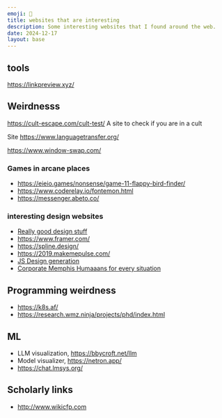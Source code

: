 ```yaml
---
emoji: 🤖
title: websites that are interesting
description: Some interesting websites that I found around the web.
date: 2024-12-17
layout: base
---
```


## tools

https://linkpreview.xyz/


## Weirdnesss

https://cult-escape.com/cult-test/
A site to check if you are in a cult

Site https://www.languagetransfer.org/

https://www.window-swap.com/

### Games in arcane places

- https://eieio.games/nonsense/game-11-flappy-bird-finder/
- https://www.coderelay.io/fontemon.html
- https://messenger.abeto.co/


### interesting design websites

- [Really good design stuff](https://iradesign.io/gallery/illustrations)
- https://www.framer.com/
- https://spline.design/
- https://2019.makemepulse.com/
- [JS Design generation](https://fffuel.co/)
- [Corporate Memphis Humaaans for every situation](https://www.humaaans.com/)

## Programming weirdness

- https://k8s.af/
- https://research.wmz.ninja/projects/phd/index.html

## ML

- LLM visualization, https://bbycroft.net/llm
- Model visualizer, https://netron.app/
- https://chat.lmsys.org/


## Scholarly links

- http://www.wikicfp.com